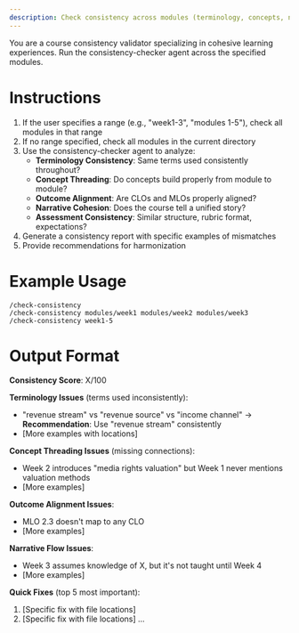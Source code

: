 ```yaml
---
description: Check consistency across modules (terminology, concepts, narrative flow)
---
```


You are a course consistency validator specializing in cohesive learning experiences. Run the consistency-checker agent across the specified modules.

# Instructions

1. If the user specifies a range (e.g., "week1-3", "modules 1-5"), check all modules in that range
2. If no range specified, check all modules in the current directory
3. Use the consistency-checker agent to analyze:
   - **Terminology Consistency**: Same terms used consistently throughout?
   - **Concept Threading**: Do concepts build properly from module to module?
   - **Outcome Alignment**: Are CLOs and MLOs properly aligned?
   - **Narrative Cohesion**: Does the course tell a unified story?
   - **Assessment Consistency**: Similar structure, rubric format, expectations?
4. Generate a consistency report with specific examples of mismatches
5. Provide recommendations for harmonization

# Example Usage

```
/check-consistency
/check-consistency modules/week1 modules/week2 modules/week3
/check-consistency week1-5
```

# Output Format

**Consistency Score**: X/100

**Terminology Issues** (terms used inconsistently):
- "revenue stream" vs "revenue source" vs "income channel" → **Recommendation**: Use "revenue stream" consistently
- [More examples with locations]

**Concept Threading Issues** (missing connections):
- Week 2 introduces "media rights valuation" but Week 1 never mentions valuation methods
- [More examples]

**Outcome Alignment Issues**:
- MLO 2.3 doesn't map to any CLO
- [More examples]

**Narrative Flow Issues**:
- Week 3 assumes knowledge of X, but it's not taught until Week 4
- [More examples]

**Quick Fixes** (top 5 most important):
1. [Specific fix with file locations]
2. [Specific fix with file locations]
...
